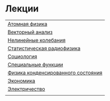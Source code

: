 Лекции
======
||
|:---|
|[Атомная физика](https://dl.dropboxusercontent.com/u/14878341/lectures/atomic-physics.pdf)|
|[Векторный анализ](https://dl.dropboxusercontent.com/u/14878341/lectures/vectors.pdf)|
|[Нелинейные колебания](https://dl.dropboxusercontent.com/u/14878341/lectures/nonlinear-oscillations.pdf)|
|[Статистическая радиофизика](https://dl.dropboxusercontent.com/u/14878341/lectures/statradiophys.pdf)|
|[Социология](https://dl.dropboxusercontent.com/u/25602087/sociology.pdf)|
|[Специальные функции](https://dl.dropboxusercontent.com/u/14878341/lectures/specfunc.pdf)|
|[Физика конденсированного состояния](https://dl.dropboxusercontent.com/u/14878341/lectures/condensed-state.pdf)|
|[Экономика](https://dl.dropboxusercontent.com/u/14878341/lectures/economics.pdf)|
|[Электричество](https://dl.dropboxusercontent.com/u/14878341/lectures/electricity.pdf)|
||

